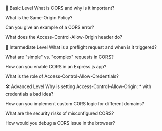 📘 Basic Level
What is CORS and why is it important?

What is the Same-Origin Policy?

Can you give an example of a CORS error?

What does the Access-Control-Allow-Origin header do?

🧠 Intermediate Level
What is a preflight request and when is it triggered?

What are "simple" vs. "complex" requests in CORS?

How can you enable CORS in an Express.js app?

What is the role of Access-Control-Allow-Credentials?

🛠️ Advanced Level
Why is setting Access-Control-Allow-Origin: * with credentials a bad idea?

How can you implement custom CORS logic for different domains?

What are the security risks of misconfigured CORS?

How would you debug a CORS issue in the browser?


<!-- gemini api key -->

